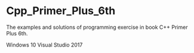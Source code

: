# Cpp_Primer_Plus_6th
The examples  and solutions of programming exercise in book C++ Primer Plus 6th.

Windows 10
Visual Studio 2017
